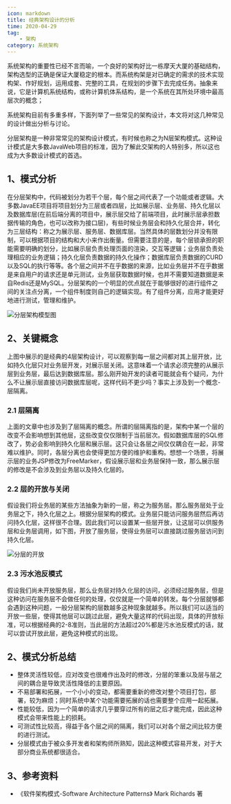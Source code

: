 ```yaml
---
icon: markdown
title: 经典架构设计的分析
time: 2020-04-29
tag:
    - 架构
category: 系统架构
---
```

系统架构的重要性已经不言而喻，一个良好的架构好比一栋摩天大厦的基础结构，架构选型的正确是保证大厦稳定的根本。而系统构架是对已确定的需求的技术实现构架、作好规划，运用成套、完整的工具，在规划的步骤下去完成任务。抽象来说，它是计算机系统结构，或称计算机体系结构，是一个系统在其所处环境中最高层次的概念；

系统架构目前有多重多样，下面列举了一些常见的架构设计，本文将对这几种常见的设计做出分析与讨论。

<!--more-->

分层架构是一种非常常见的架构设计模式，有时候也称之为N层架构模式。这种设计模式是大多数JavaWeb项目的标准，因为了解此交架构的人特别多，所以这也成为大多数设计模式的首选。

## 1、模式分析

在分层架构中，代码被划分为若干个层，每个层之间代表了一个功能或者逻辑。大多数JavaEE项目将项目划分为三层或者四层，比如展示层、业务层、持久化层以及数据库层(在前后端分离的项目中，展示层交给了前端项目，此时展示层承担数据传输的角色，也可以改称为接口层)，有些时候业务层会和持久化层合并，转化为三层结构：称之为展示层、服务层、数据库层。当然具体的层数划分并没有限制，可以根据项目的结构和大小来作出衡量。但需要注意的是，每个层锁承担的职能需要明确的划分，比如展示层负责处理页面的渲染，交互等逻辑；业务层负责处理相应的业务逻辑；持久化层负责数据的持久化操作；数据库层负责数据的CURD以及SQL的执行等等。各个层之间并不在乎数据的来源，比如业务层并不在乎数据是来自用户的请求还是单元测试，业务层获取数据时候，也并不需要知道数据是来自Redis还是MySQL。分层架构的一个明显的优点就在于能够很好的进行组件之间的关注点分离，一个组件制度则自己的逻辑实现。有了组件分离，应用才能更好地进行测试，管理和维护。

![分层架构模型图](https://pic.zhoutao123.com/2021/11/layer.png)

## 2、关键概念

上图中展示的是经典的4层架构设计，可以观察到每一层之间都对其上层开放，比如持久化层只对业务层开发，对展示层关闭。这意味着一个请求必须完整的从展示层到业务层，最后达到数据库层。那么刚开始开发的读者可能就会有个疑问，为什么不让展示层直接访问数据库层呢，这样代码不更少吗？事实上涉及到一个概念-层隔离。


### 2.1 层隔离
上面的文章中也涉及到了层隔离的概念。所谓的层隔离指的是，架构中某一个层的改变不会影响想到其他层，这些改变仅仅限制于当前层次。假如数据库层的SQL修改了，势必会影响到持久化层和展示层。这只会让各层之间仅仅耦合在一起，非常难以维护。同时，各层分离也会使得更加方便的维护和重构。想想一个场景，将展示层的业务JSP修改为FreeMarker，假设展示层和业务层保持一致，那么展示层的修改是不会涉及到业务层以及持久化层的。

### 2.2  层的开放与关闭

假设我们将业务层的某些方法抽象为新的一层，称之为服务层。那么服务层处于业务层之下，持久化层之上。根据分层架构的模式。业务层只能访问服务层然后再访问持久化层，这样很不合理。因此我们可以设置某一些层开放，让这层可以供服务层和业务层调用，如下图，开放了服务层，使得业务层可以直接跳过服务层访问到持久化层。

![分层的开放](https://pic.zhoutao123.com/2021/11/layer-open.png)


### 2.3 污水池反模式
假设我们尚未开放服务层，那么业务层对持久化层的访问，必须经过服务层，但是这种访问在服务层不会做任何的处理，仅仅就是一个简单的转发。每个分层就够都会遇到这种问题，一般分层架构的层数越多这种现象就越多。所以我们可以适当的开放一些层，使得其他层可以跳过此层，避免大量这样的代码出现，具体的开放标准，可以根据经典的2-8准则，当此层的方法超过20%都是污水池反模式的话，就可以尝试开放此层，避免这种模式的出现。



## 2、模式分析总结

- 整体灵活性较低，应对改变也很难作出及时的修改，分层的笨重以及层与层之间的耦合是导致灵活性降低的主要原因。
- 不易部署和拓展，一个小小的变动，都需要重新的修改对整个项目打包，部署，较为麻烦；同时系统中某个功能需要拓展的话也需要整个应用一起拓展。
- 性能较低，因为一个简单的请求几乎要穿过所有的层之后才能完成，因此这种模式会带来性能上的损耗。
- 可测试性比较高，得益于各个层之间的隔离，我们可以对各个层之间比较方便的进行测试。
- 分层模式由于被众多开发者和架构师所熟知，因此这种模式容易开发，对于大部分商业系统都很适合。


## 3、参考资料
+  《软件架构模式-Software Architecture Patterns》 Mark Richards 著

